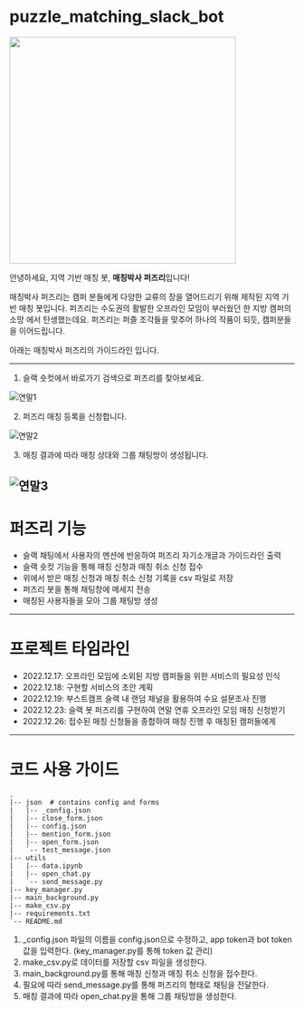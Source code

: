 # puzzle_matching_slack_bot

<img src="https://user-images.githubusercontent.com/94108712/209671125-9119d237-dc9a-4e70-afbf-25fb0a6614f8.png"  width="400" height="400"/>
                                                                                                                                         
안녕하세요, 지역 기반 매칭 봇, **매칭박사 퍼즈리**입니다!

매칭박사 퍼즈리는 캠퍼 분들에게 다양한 교류의 장을 열어드리기 위해 제작된 지역 기반 매칭 봇입니다.
퍼즈리는 수도권의 활발한 오프라인 모임이 부러웠던 한 지방 캠퍼의 소망 에서 탄생했는데요.
퍼즈리는 퍼즐 조각들을 맞추어 하나의 작품이 되듯, 캠퍼분들을 이어드립니다.

아래는 매칭박사 퍼즈리의 가이드라인 입니다.

---
1. 슬랙 숏컷에서 바로가기 검색으로 퍼즈리를 찾아보세요.

![연말1](https://user-images.githubusercontent.com/94108712/209671136-0c7dba15-65b0-4faa-b552-78f62fb4589c.png)

2. 퍼즈리 매칭 등록을 신청합니다.

![연말2](https://user-images.githubusercontent.com/94108712/209671139-0974c547-f889-4112-b23f-0834d89c0d2f.png)

3. 매칭 결과에 따라 매칭 상대와 그룹 채팅방이 생성됩니다.

![연말3](https://user-images.githubusercontent.com/94108712/209671141-ab8c6b0f-069b-4c78-8ccd-75fe166b11b5.png)
---

# 퍼즈리 기능

- 슬랙 채팅에서 사용자의 멘션에 반응하여 퍼즈리 자기소개글과 가이드라인 출력
- 슬랙 숏컷 기능을 통해 매칭 신청과 매칭 취소 신청 접수
- 위에서 받은 매칭 신청과 매칭 취소 신청 기록을 csv 파일로 저장
- 퍼즈리 봇을 통해 채팅창에 메세지 전송
- 매칭된 사용자들을 모아 그룹 채팅방 생성

---

# 프로젝트 타임라인

- 2022.12.17: 오프라인 모임에 소외된 지방 캠퍼들을 위한 서비스의 필요성 인식
- 2022.12.18: 구현할 서비스의 초안 계획
- 2022.12.19: 부스트캠프 슬랙 내 랜덤 채널을 활용하여 수요 설문조사 진행
- 2022.12.23: 슬랙 봇 퍼즈리를 구현하여 연말 연휴 오프라인 모임 매칭 신청받기
- 2022.12.26: 접수된 매칭 신청들을 종합하여 매칭 진행 후 매칭된 캠퍼들에게 

---

# 코드 사용 가이드

```
.
|-- json  # contains config and forms
|   |-- _config.json
|   |-- close_form.json
|   |-- config.json
|   |-- mention_form.json
|   |-- open_form.json
|   `-- test_message.json
|-- utils
|   |-- data.ipynb
|   |-- open_chat.py
|   `-- send_message.py
|-- key_manager.py
|-- main_background.py
|-- make_csv.py
|-- requirements.txt
`-- README.md
```

1. _config.json 파일의 이름을 config.json으로 수정하고, app token과 bot token 값을 입력한다. (key_manager.py를 통해 token 값 관리)
2. make_csv.py로 데이터를 저장할 csv 파일을 생성한다.
3. main_background.py를 통해 매칭 신청과 매칭 취소 신청을 접수한다.
4. 필요에 따라 send_message.py를 통해 퍼즈리의 형태로 채팅을 전달한다.
5. 매칭 결과에 따라 open_chat.py을 통해 그룹 채팅방을 생성한다.
